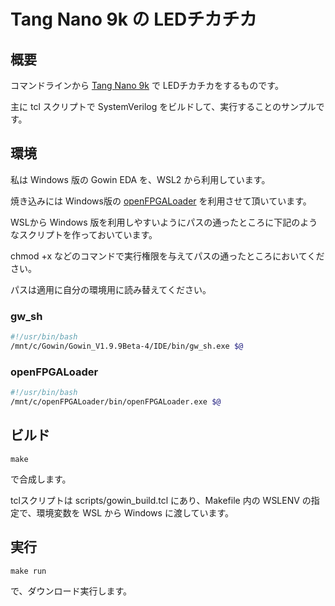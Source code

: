 # Tang Nano 9k の LEDチカチカ


## 概要
コマンドラインから [Tang Nano 9k](https://wiki.sipeed.com/hardware/en/tang/Tang-Nano-9K/Nano-9K.html) で
LEDチカチカをするものです。

主に tcl スクリプトで SystemVerilog をビルドして、実行することのサンプルです。


## 環境

私は Windows 版の Gowin EDA を、WSL2 から利用しています。

焼き込みには Windows版の [openFPGALoader](https://github.com/trabucayre/openFPGALoader) を利用させて頂いています。

WSLから Windows 版を利用しやすいようにパスの通ったところに下記のようなスクリプトを作っておいています。

chmod +x などのコマンドで実行権限を与えてパスの通ったところにおいてください。

パスは適用に自分の環境用に読み替えてください。

### gw_sh

```bash
#!/usr/bin/bash
/mnt/c/Gowin/Gowin_V1.9.9Beta-4/IDE/bin/gw_sh.exe $@
```

### openFPGALoader

```bash
#!/usr/bin/bash
/mnt/c/openFPGALoader/bin/openFPGALoader.exe $@
```

## ビルド


```
make
```

で合成します。

tclスクリプトは scripts/gowin_build.tcl にあり、Makefile 内の WSLENV の指定で、環境変数を WSL から Windows に渡しています。


## 実行

```
make run
```

で、ダウンロード実行します。

